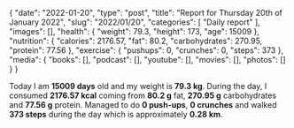 {
    "date": "2022-01-20",
    "type": "post",
    "title": "Report for Thursday 20th of January 2022",
    "slug": "2022\/01\/20",
    "categories": [
        "Daily report"
    ],
    "images": [],
    "health": {
        "weight": 79.3,
        "height": 173,
        "age": 15009
    },
    "nutrition": {
        "calories": 2176.57,
        "fat": 80.2,
        "carbohydrates": 270.95,
        "protein": 77.56
    },
    "exercise": {
        "pushups": 0,
        "crunches": 0,
        "steps": 373
    },
    "media": {
        "books": [],
        "podcast": [],
        "youtube": [],
        "movies": [],
        "photos": []
    }
}

Today I am <strong>15009 days</strong> old and my weight is <strong>79.3 kg</strong>. During the day, I consumed <strong>2176.57 kcal</strong> coming from <strong>80.2 g</strong> fat, <strong>270.95 g</strong> carbohydrates and <strong>77.56 g</strong> protein. Managed to do <strong>0 push-ups</strong>, <strong>0 crunches</strong> and walked <strong>373 steps</strong> during the day which is approximately <strong>0.28 km</strong>.